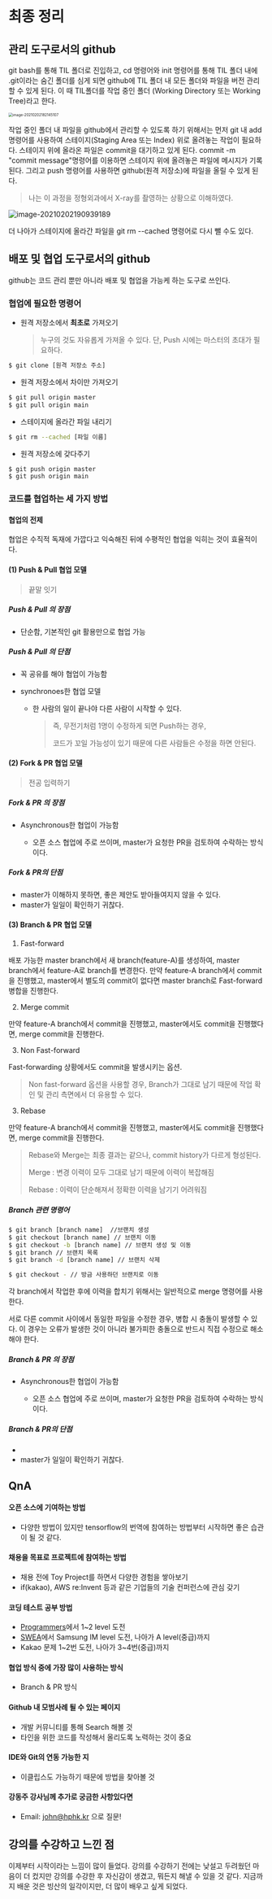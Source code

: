# 최종 정리

## 관리 도구로서의 github

git bash를 통해 TIL 폴더로 진입하고, cd 명령어와 init 명령어를 통해 TIL 폴더 내에 .git이라는 숨긴 폴더를 심게 되면 github에 TIL 폴더 내 모든 폴더와 파일을 버전 관리할 수 있게 된다. 이 때 TIL폴더를 작업 중인 폴더 (Working Directory 또는 Working Tree)라고 한다.



<img src="C:\Users\48434\AppData\Roaming\Typora\typora-user-images\image-20210202182145107.png" alt="image-20210202182145107" style="zoom: 50%;" />



작업 중인 폴더 내 파일을 github에서 관리할 수 있도록 하기 위해서는 먼저 git 내 add 명령어를 사용하여 스테이지(Staging Area 또는 Index) 위로 올려놓는 작업이 필요하다. 스테이지 위에 올라온 파일은 commit을 대기하고 있게 된다. commit -m "commit message"명령어를 이용하면 스테이지 위에 올려놓은 파일에 메시지가 기록된다. 그리고 push 명령어를 사용하면 github(원격 저장소)에 파일을 올릴 수 있게 된다.

>  나는 이 과정을 정형외과에서 X-ray를 촬영하는 상황으로 이해하였다.

![image-20210202190939189](C:\Users\48434\AppData\Roaming\Typora\typora-user-images\image-20210202190939189.png)



더 나아가 스테이지에 올라간 파일을 git rm --cached 명령어로 다시 뺄 수도 있다.



## 배포 및 협업 도구로서의 github

github는 코드 관리 뿐만 아니라 배포 및 협업을 가능케 하는 도구로 쓰인다.



### 협업에 필요한 명령어

+ 원격 저장소에서 **최초로**  가져오기

  > 누구의 것도 자유롭게 가져올 수 있다. 단, Push 시에는 마스터의 초대가 필요하다.

```bash
$ git clone [원격 저장소 주소]
```



+ 원격 저장소에서 차이만 가져오기

```bash
$ git pull origin master
$ git pull origin main
```



+ 스테이지에 올라간 파일 내리기

```bash
$ git rm --cached [파일 이름]
```



+ 원격 저장소에 갖다주기

```bash
$ git push origin master
$ git push origin main
```



### 코드를 협업하는 세 가지 방법

#### 협업의 전제

협업은 수직적 독재에 가깝다고 익숙해진 뒤에 수평적인 협업을 익히는 것이 효율적이다.

#### (1) Push & Pull 협업 모델

> 끝말 잇기

##### Push & Pull 의 장점

+ 단순함, 기본적인 git 활용만으로 협업 가능



##### Push & Pull 의 단점

+ 꼭 공유를 해야 협업이 가능함

+ synchronoes한 협업 모델

  + 한 사람의 일이 끝나야 다른 사람이 시작할 수 있다.

    > 즉, 무전기처럼 1명이 수정하게 되면 Push하는 경우,
    >
    > 코드가 꼬일 가능성이 있기 때문에 다른 사람들은 수정을 하면 안된다.



#### (2) Fork & PR 협업 모델

> 전공 입력하기

##### Fork & PR 의 장점

+ Asynchronous한 협업이 가능함

  + 오픈 소스 협업에 주로 쓰이며, master가 요청한 PR을 검토하여 수락하는 방식이다.

  

##### Fork & PR의 단점

+ master가 이해하지 못하면, 좋은 제안도 받아들여지지 않을 수 있다.
+ master가 일일이 확인하기 귀찮다.



#### (3) Branch & PR 협업 모델

1. Fast-forward

배포 가능한 master branch에서 새 branch(feature-A)를 생성하여,  master branch에서 feature-A로  branch를 변경한다. 만약 feature-A branch에서 commit을 진행했고, master에서 별도의 commit이 없다면 master branch로 Fast-forward병합을 진행한다.



2. Merge commit

만약 feature-A branch에서 commit을 진행했고, master에서도 commit을 진행했다면, merge commit을 진행한다.



3. Non Fast-forward

Fast-forwarding 상황에서도 commit을 발생시키는 옵션.

> Non fast-forward 옵션을 사용할 경우, Branch가 그대로 남기 때문에 작업 확인 및 관리 측면에서 더 유용할 수 있다.



3. Rebase

만약 feature-A branch에서 commit을 진행했고, master에서도 commit을 진행했다면, merge commit을 진행한다.



> Rebase와 Merge는 최종 결과는 같으나, commit history가 다르게 형성된다.
>
> Merge : 변경 이력이 모두 그대로 남기 때문에 이력이 복잡해짐
>
> Rebase : 이력이 단순해져서 정확한 이력을 남기기 어려워짐



##### Branch 관련 명령어

```bash
$ git branch [branch name]	//브랜치 생성
$ git checkout [branch name] // 브랜치 이동
$ git checkout -b [branch name] // 브랜치 생성 및 이동
$ git branch // 브랜치 목록
$ git branch -d [branch name] // 브랜치 삭제

$ git checkout - // 방금 사용하던 브랜치로 이동
```

각 branch에서 작업한 후에 이력을 합치기 위해서는 일반적으로 merge 명령어를 사용한다.

서로 다른 commit 사이에서 동일한 파일을 수정한 경우, 병합 시 충돌이 발생할 수 있다. 이 경우는 오류가 발생한 것이 아니라 불가피한 충돌으로 반드시 직접 수정으로 해소해야 한다.

##### Branch & PR 의 장점

+ Asynchronous한 협업이 가능함

  + 오픈 소스 협업에 주로 쓰이며, master가 요청한 PR을 검토하여 수락하는 방식이다.

  

##### Branch & PR의 단점

+ 
+ master가 일일이 확인하기 귀찮다.



## QnA

#### 오픈 소스에 기여하는 방법

+ 다양한 방법이 있지만 tensorflow의 번역에 참여하는 방법부터 시작하면 좋은 습관이 될 것 같다.



#### 채용을 목표로 프로젝트에 참여하는 방법

+ 채용 전에 Toy Project를 하면서 다양한 경험을 쌓아보기
+ if(kakao), AWS re:Invent 등과 같은 기업들의 기술 컨퍼런스에 관심 갖기



#### 코딩 테스트 공부 방법

+ [Programmers](Programmers.co.kr)에서 1~2 level 도전
+ [SWEA](swexpertacademy.com)에서 Samsung IM level 도전, 나아가 A level(중급)까지
+ Kakao 문제 1~2번 도전, 나아가 3~4번(중급)까지



#### 협업 방식 중에 가장 많이 사용하는 방식

+ Branch & PR 방식



#### Github 내 모범사례 될 수 있는 페이지

+ 개발 커뮤니티를 통해 Search 해볼 것
+ 타인을 위한 코드를 작성해서 올리도록 노력하는 것이 중요



#### IDE와 Git의 연동 가능한 지

+ 이클립스도 가능하기 때문에 방법을 찾아볼 것



#### 강동주 강사님께 추가로 궁금한 사항있다면

- Email: john@hphk.kr 으로 질문!



## 강의를 수강하고 느낀 점

이제부터 시작이라는 느낌이 많이 들었다. 강의를 수강하기 전에는 낮설고 두려웠던 마음이 더 컸지만 강의를 수강한 후 자신감이 생겼고, 뭐든지 해낼 수 있을 것 같다. 지금까지 배운 것은 빙산의 일각이지만, 더 많이 배우고 싶게 되었다.



